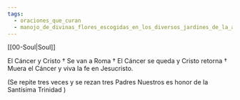 ```yaml
---
tags:
  - oraciones_que_curan
  - manojo_de_divinas_flores_escogidas_en_los_diversos_jardines_de_la_antigua_sabiduria
---
```

[[00-Soul|Soul]]

El Cáncer y Cristo †
Se van a Roma †
El Cáncer se queda y Cristo retorna †
Muera el Cáncer y viva la fe en Jesucristo.

(Se repite tres veces y se rezan tres Padres Nuestros es honor de la Santísima Trinidad  )
